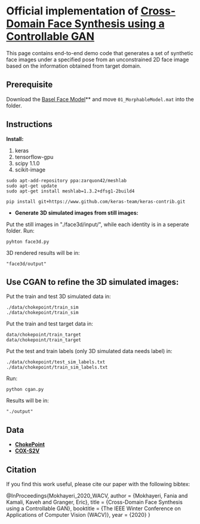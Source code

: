 Official implementation of  **[Cross-Domain Face Synthesis using a Controllable GAN](http://openaccess.thecvf.com/content_WACV_2020/html/Mokhayeri_Cross-Domain_Face_Synthesis_using_a_Controllable_GAN_WACV_2020_paper.html)**
===========

This page contains end-to-end demo code that generates a set of synthetic face images under a specified pose from an unconstrained 2D face image based on the information obtained from target domain.  

## Prerequisite

Download the [Basel Face Model](https://faces.dmi.unibas.ch/bfm/)** and move `01_MorphableModel.mat` into the folder.

## Instructions
__Install:__
1. keras
2. tensorflow-gpu
3. scipy 1.1.0
4. scikit-image

```
sudo apt-add-repository ppa:zarquon42/meshlab
sudo apt-get update
sudo apt-get install meshlab=1.3.2+dfsg1-2build4
```

```
pip install git+https://www.github.com/keras-team/keras-contrib.git
```

- **Generate 3D simulated images from still images:**

Put the still images in "./face3d/input/", while each identity is in a seperate folder.
Run:
```
pyhton face3d.py
```
3D rendered results will be in:

```
"face3d/output"
```

## Use CGAN to refine the 3D simulated images:

Put the train and test 3D simulated data in:
```
./data/chokepoint/train_sim
./data/chokepoint/train_sim
```

Put the train and test target data in:
```
data/chokepoint/train_target
data/chokepoint/train_target
```

Put the test and train labels (only 3D simulated data needs label) in:

```
./data/chokepoint/test_sim_labels.txt
./data/chokepoint/train_sim_labels.txt
```

Run:
```
python cgan.py
```

Results will be in:
```
"./output"
```

## Data

- **[ChokePoint](http://arma.sourceforge.net/chokepoint/)** 
- **[COX-S2V](http://vipl.ict.ac.cn/view_database.php?id=3)** 

## Citation

If you find this work useful, please cite our paper with the following bibtex:


@InProceedings{Mokhayeri_2020_WACV,
author = {Mokhayeri, Fania and Kamali, Kaveh and Granger, Eric},
title = {Cross-Domain Face Synthesis using a Controllable GAN},
booktitle = {The IEEE Winter Conference on Applications of Computer Vision (WACV)},
year = {2020}
}
